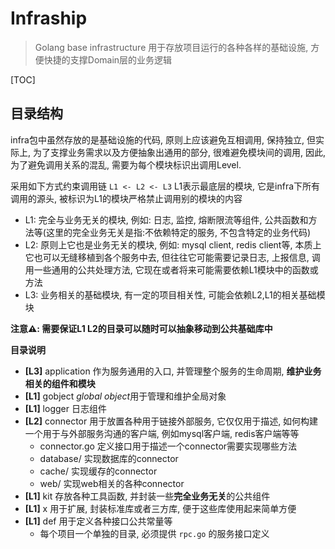 # Infraship

> Golang base infrastructure
> 用于存放项目运行的各种各样的基础设施, 方便快捷的支撑Domain层的业务逻辑

[TOC]

## 目录结构

infra包中虽然存放的是基础设施的代码, 原则上应该避免互相调用, 保持独立, 但实际上, 为了支撑业务需求以及方便抽象出通用的部分, 很难避免模块间的调用, 因此, 为了避免调用关系的混乱, 需要为每个模块标识出调用Level.

采用如下方式约束调用链
`L1 <- L2 <- L3`
L1表示最底层的模块, 它是infra下所有调用的源头, 被标识为L1的模块严格禁止调用别的模块的内容

- L1: 完全与业务无关的模块, 例如: 日志, 监控, 熔断限流等组件, 公共函数和方法等(这里的完全业务无关是指:不依赖特定的服务, 不包含特定的业务代码)
- L2: 原则上它也是业务无关的模块, 例如: mysql client, redis client等, 本质上它也可以无缝移植到各个服务中去, 但往往它可能需要记录日志, 上报信息, 调用一些通用的公共处理方法, 它现在或者将来可能需要依赖L1模块中的函数或方法
- L3: 业务相关的基础模块, 有一定的项目相关性, 可能会依赖L2,L1的相关基础模块

**注意⚠️: 需要保证L1 L2的目录可以随时可以抽象移动到公共基础库中**

**目录说明**

- **[L3]** application 作为服务通用的入口, 并管理整个服务的生命周期, **维护业务相关的组件和模块**
- **[L1]** gobject *global object*用于管理和维护全局对象
- **[L1]** logger 日志组件
- **[L2]** connector 用于放置各种用于链接外部服务, 它仅仅用于描述, 如何构建一个用于与外部服务沟通的客户端, 例如mysql客户端, redis客户端等等
  - connector.go 定义接口用于描述一个connector需要实现哪些方法
  - database/ 实现数据库的connector
  - cache/ 实现缓存的connector
  - web/ 实现web相关的各种connector
- **[L1]** kit 存放各种工具函数, 并封装一些**完全业务无关**的公共组件
- **[L1]** x 用于扩展, 封装标准库或者三方库, 便于这些库使用起来简单方便
- **[L1]** def 用于定义各种接口公共常量等
  - 每个项目一个单独的目录, 必须提供 `rpc.go` 的服务接口定义